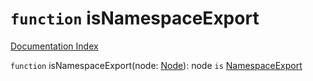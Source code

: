 # `function` isNamespaceExport

[Documentation Index](../README.md)

`function` isNamespaceExport(node: [Node](../interface.Node/README.md)): node `is` [NamespaceExport](../interface.NamespaceExport/README.md)